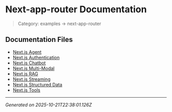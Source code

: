 # Next-app-router Documentation

> Category: examples → next-app-router

## Documentation Files

- [Next.js Agent](./agent.md)
- [Next.js Authentication](./authentication.md)
- [Next.js Chatbot](./chatbot.md)
- [Next.js Multi-Modal](./multi-modal.md)
- [Next.js RAG](./rag.md)
- [Next.js Streaming](./streaming.md)
- [Next.js Structured Data](./structured-data.md)
- [Next.js Tools](./tools.md)


---

*Generated on 2025-10-21T22:38:01.126Z*
